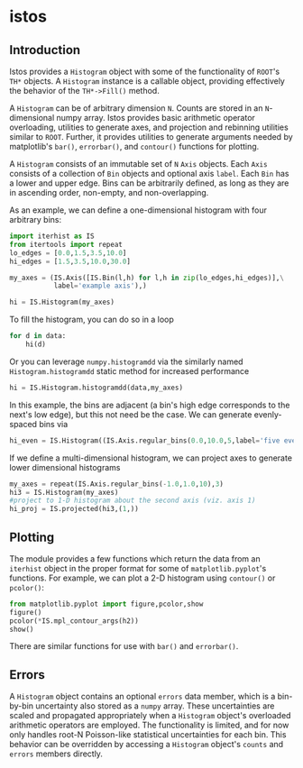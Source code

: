 # istos

## Introduction

Istos provides a `Histogram` object with some of the
functionality of `ROOT`'s `TH*` objects. A `Histogram` instance
is a callable object, providing effectively the behavior of
the `TH*->Fill()` method.

A `Histogram` can be of arbitrary dimension `N`. Counts are stored
in an `N`-dimensional numpy array. Istos provides basic
arithmetic operator overloading, utilities to generate
axes, and projection and rebinning utilities similar to `ROOT`.
Further, it provides utilities to generate arguments needed
by matplotlib's `bar()`, `errorbar()`, and `contour()` functions for plotting.

A `Histogram` consists of an immutable set of `N` `Axis`
objects. Each `Axis` consists of a collection of `Bin` objects
and optional axis `label`. Each `Bin` has a lower and upper edge.
Bins can be arbitrarily defined, as long as they are in ascending
order, non-empty, and non-overlapping.

As an example, we can define a one-dimensional histogram
with four arbitrary bins:
```python
import iterhist as IS
from itertools import repeat
lo_edges = [0.0,1.5,3.5,10.0]
hi_edges = [1.5,3.5,10.0,30.0]

my_axes = (IS.Axis([IS.Bin(l,h) for l,h in zip(lo_edges,hi_edges)],\
           label='example axis'),)

hi = IS.Histogram(my_axes)
```

To fill the histogram, you can do so in a loop
```python
for d in data:
    hi(d)
```
Or you can leverage `numpy.histogramdd` via the similarly named `Histogram.histogramdd`
static method for increased performance
```python
hi = IS.Histogram.histogramdd(data,my_axes)
```

In this example, the bins are adjacent (a bin's high edge corresponds
to the next's low edge), but this not need be the case.
We can generate evenly-spaced bins via
```python
hi_even = IS.Histogram((IS.Axis.regular_bins(0.0,10.0,5,label='five evenly-spaced bins'),))
```

If we define a multi-dimensional histogram, we can project axes to generate
lower dimensional histograms
```python
my_axes = repeat(IS.Axis.regular_bins(-1.0,1.0,10),3)
hi3 = IS.Histogram(my_axes)
#project to 1-D histogram about the second axis (viz. axis 1)
hi_proj = IS.projected(hi3,(1,))
```

## Plotting

The module provides a few functions which return the data from an `iterhist` object
in the proper format for some of `matplotlib.pyplot`'s functions.
For example, we can plot a 2-D histogram using `contour()` or `pcolor()`:
```python
from matplotlib.pyplot import figure,pcolor,show
figure()
pcolor(*IS.mpl_contour_args(h2))
show()
```
There are similar functions for use with `bar()` and `errorbar()`.

## Errors

A `Histogram` object contains an optional `errors` data member,
which is a bin-by-bin uncertainty also stored as a `numpy` array.
These uncertainties are scaled and propagated appropriately
when a `Histogram` object's overloaded arithmetic operators are employed.
The functionality is limited, and for now only handles root-N
Poisson-like statistical uncertainties for each bin.
This behavior can be overridden by accessing a `Histogram` object's
`counts` and `errors` members directly.
